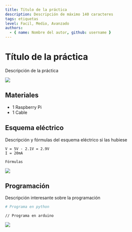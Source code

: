 ```yaml
---
title: Título de la práctica
description: Descripción de máximo 140 caracteres
tags: etiquetas
level: Facil, Medio, Avanzado
authors:
  - { name: Nombre del autor, github: username }
---
```


# Título de la práctica

Descripción de la práctica

![](practica.gif)

## Materiales

- 1 Raspberry Pi
- 1 Cable

## Esquema eléctrico

Descripción y fórmulas del esquema eléctrico si las hubiese

```
V = 5V - 2.1V = 2.9V
I = 20mA

Fórmulas
```

![](fritzing.png)

## Programación

Descripción interesante sobre la programación

```python
# Programa en python
```

```arduino
// Programa en arduino
```

![](mblock.png)
